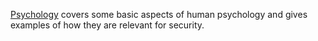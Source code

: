 [Psychology](https://youtu.be/9gaHNA9q4CU) covers some basic aspects of human 
psychology and gives examples of how they are relevant for security.
